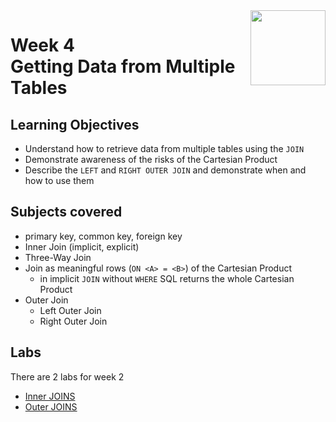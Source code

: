 <a href="../">
  <img src="/img/The_Structured_Query_Language_(SQL)_logo.avif" width="120" align="right">
</a>

# Week 4 <br> Getting Data from Multiple Tables

## Learning Objectives
- Understand how to retrieve data from multiple tables using the `JOIN`
- Demonstrate awareness of the risks of the Cartesian Product
- Describe the `LEFT` and `RIGHT OUTER JOIN` and demonstrate when and how to use them

## Subjects covered
- primary key, common key, foreign key
- Inner Join (implicit, explicit)
- Three-Way Join
- Join as meaningful rows (`ON <A> = <B>`) of the Cartesian Product
  - in implicit `JOIN` without `WHERE` SQL returns the whole Cartesian Product
- Outer Join
  - Left Outer Join
  - Right Outer Join

## Labs

There are 2 labs for week 2
- [Inner JOINS](./lab6.sql)
- [Outer JOINS](./lab7.sql)
